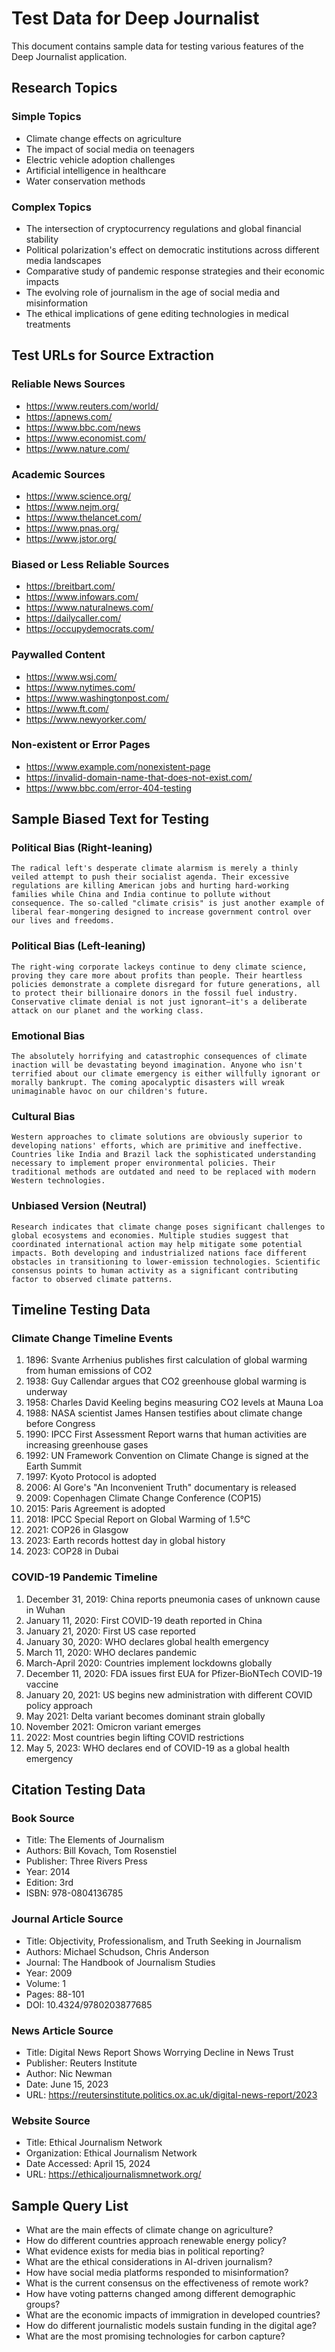 # Test Data for Deep Journalist

This document contains sample data for testing various features of the Deep Journalist application.

## Research Topics

### Simple Topics
- Climate change effects on agriculture
- The impact of social media on teenagers
- Electric vehicle adoption challenges
- Artificial intelligence in healthcare
- Water conservation methods

### Complex Topics
- The intersection of cryptocurrency regulations and global financial stability
- Political polarization's effect on democratic institutions across different media landscapes
- Comparative study of pandemic response strategies and their economic impacts
- The evolving role of journalism in the age of social media and misinformation
- The ethical implications of gene editing technologies in medical treatments

## Test URLs for Source Extraction

### Reliable News Sources
- https://www.reuters.com/world/
- https://apnews.com/
- https://www.bbc.com/news
- https://www.economist.com/
- https://www.nature.com/

### Academic Sources
- https://www.science.org/
- https://www.nejm.org/
- https://www.thelancet.com/
- https://www.pnas.org/
- https://www.jstor.org/

### Biased or Less Reliable Sources
- https://breitbart.com/
- https://www.infowars.com/
- https://www.naturalnews.com/
- https://dailycaller.com/
- https://occupydemocrats.com/

### Paywalled Content
- https://www.wsj.com/
- https://www.nytimes.com/
- https://www.washingtonpost.com/
- https://www.ft.com/
- https://www.newyorker.com/

### Non-existent or Error Pages
- https://www.example.com/nonexistent-page
- https://invalid-domain-name-that-does-not-exist.com/
- https://www.bbc.com/error-404-testing

## Sample Biased Text for Testing

### Political Bias (Right-leaning)
```
The radical left's desperate climate alarmism is merely a thinly veiled attempt to push their socialist agenda. Their excessive regulations are killing American jobs and hurting hard-working families while China and India continue to pollute without consequence. The so-called "climate crisis" is just another example of liberal fear-mongering designed to increase government control over our lives and freedoms.
```

### Political Bias (Left-leaning)
```
The right-wing corporate lackeys continue to deny climate science, proving they care more about profits than people. Their heartless policies demonstrate a complete disregard for future generations, all to protect their billionaire donors in the fossil fuel industry. Conservative climate denial is not just ignorant—it's a deliberate attack on our planet and the working class.
```

### Emotional Bias
```
The absolutely horrifying and catastrophic consequences of climate inaction will be devastating beyond imagination. Anyone who isn't terrified about our climate emergency is either willfully ignorant or morally bankrupt. The coming apocalyptic disasters will wreak unimaginable havoc on our children's future.
```

### Cultural Bias
```
Western approaches to climate solutions are obviously superior to developing nations' efforts, which are primitive and ineffective. Countries like India and Brazil lack the sophisticated understanding necessary to implement proper environmental policies. Their traditional methods are outdated and need to be replaced with modern Western technologies.
```

### Unbiased Version (Neutral)
```
Research indicates that climate change poses significant challenges to global ecosystems and economies. Multiple studies suggest that coordinated international action may help mitigate some potential impacts. Both developing and industrialized nations face different obstacles in transitioning to lower-emission technologies. Scientific consensus points to human activity as a significant contributing factor to observed climate patterns.
```

## Timeline Testing Data

### Climate Change Timeline Events
1. 1896: Svante Arrhenius publishes first calculation of global warming from human emissions of CO2
2. 1938: Guy Callendar argues that CO2 greenhouse global warming is underway
3. 1958: Charles David Keeling begins measuring CO2 levels at Mauna Loa
4. 1988: NASA scientist James Hansen testifies about climate change before Congress
5. 1990: IPCC First Assessment Report warns that human activities are increasing greenhouse gases
6. 1992: UN Framework Convention on Climate Change is signed at the Earth Summit
7. 1997: Kyoto Protocol is adopted
8. 2006: Al Gore's "An Inconvenient Truth" documentary is released
9. 2009: Copenhagen Climate Change Conference (COP15)
10. 2015: Paris Agreement is adopted
11. 2018: IPCC Special Report on Global Warming of 1.5°C
12. 2021: COP26 in Glasgow
13. 2023: Earth records hottest day in global history
14. 2023: COP28 in Dubai

### COVID-19 Pandemic Timeline
1. December 31, 2019: China reports pneumonia cases of unknown cause in Wuhan
2. January 11, 2020: First COVID-19 death reported in China
3. January 21, 2020: First US case reported
4. January 30, 2020: WHO declares global health emergency
5. March 11, 2020: WHO declares pandemic
6. March-April 2020: Countries implement lockdowns globally
7. December 11, 2020: FDA issues first EUA for Pfizer-BioNTech COVID-19 vaccine
8. January 20, 2021: US begins new administration with different COVID policy approach
9. May 2021: Delta variant becomes dominant strain globally
10. November 2021: Omicron variant emerges
11. 2022: Most countries begin lifting COVID restrictions
12. May 5, 2023: WHO declares end of COVID-19 as a global health emergency

## Citation Testing Data

### Book Source
- Title: The Elements of Journalism
- Authors: Bill Kovach, Tom Rosenstiel
- Publisher: Three Rivers Press
- Year: 2014
- Edition: 3rd
- ISBN: 978-0804136785

### Journal Article Source
- Title: Objectivity, Professionalism, and Truth Seeking in Journalism
- Authors: Michael Schudson, Chris Anderson
- Journal: The Handbook of Journalism Studies
- Year: 2009
- Volume: 1
- Pages: 88-101
- DOI: 10.4324/9780203877685

### News Article Source
- Title: Digital News Report Shows Worrying Decline in News Trust
- Publisher: Reuters Institute
- Author: Nic Newman
- Date: June 15, 2023
- URL: https://reutersinstitute.politics.ox.ac.uk/digital-news-report/2023

### Website Source
- Title: Ethical Journalism Network
- Organization: Ethical Journalism Network
- Date Accessed: April 15, 2024
- URL: https://ethicaljournalismnetwork.org/

## Sample Query List
- What are the main effects of climate change on agriculture?
- How do different countries approach renewable energy policy?
- What evidence exists for media bias in political reporting?
- What are the ethical considerations in AI-driven journalism?
- How have social media platforms responded to misinformation?
- What is the current consensus on the effectiveness of remote work?
- How have voting patterns changed among different demographic groups?
- What are the economic impacts of immigration in developed countries?
- How do different journalistic models sustain funding in the digital age?
- What are the most promising technologies for carbon capture? 